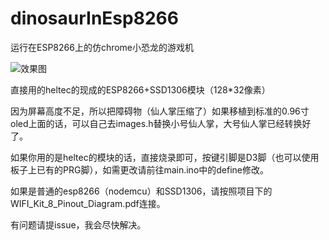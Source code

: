 # dinosaurInEsp8266
运行在ESP8266上的仿chrome小恐龙的游戏机

![效果图](https://i.loli.net/2021/01/12/ofxLGBl3uwyH8Ac.jpg)



直接用的heltec的现成的ESP8266+SSD1306模块（128*32像素）

因为屏幕高度不足，所以把障碍物（仙人掌压缩了）如果移植到标准的0.96寸oled上面的话，可以自己去images.h替换小号仙人掌，大号仙人掌已经转换好了。

如果你用的是heltec的模块的话，直接烧录即可，按键引脚是D3脚（也可以使用板子上已有的PRG脚），如需更改请前往main.ino中的define修改。

如果是普通的esp8266（nodemcu）和SSD1306，请按照项目下的WIFI_Kit_8_Pinout_Diagram.pdf连接。

有问题请提issue，我会尽快解决。

